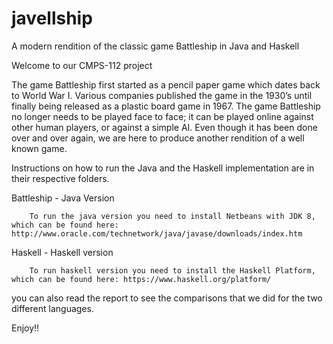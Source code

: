 # javellship
A modern rendition of the classic game Battleship in Java and Haskell

Welcome to our CMPS-112 project

The game Battleship first started as a pencil paper game which dates back to World War I. Various companies published the game in the 1930’s until finally being released as a plastic board game in 1967. The game Battleship no longer needs to be played face to face; it can be played online against other human players, or against a simple AI. Even though it has been done over and over again, we are here to produce another rendition of a well known game.

Instructions on how to run the Java and the Haskell implementation are in their respective folders.

Battleship - Java Version
        
        
        To run the java version you need to install Netbeans with JDK 8, which can be found here: http://www.oracle.com/technetwork/java/javase/downloads/index.htm


Haskell  - Haskell version
        
        
        To run haskell version you need to install the Haskell Platform, which can be found here: https://www.haskell.org/platform/

you can also read the report to see the comparisons that we did for the two different languages.

Enjoy!!
